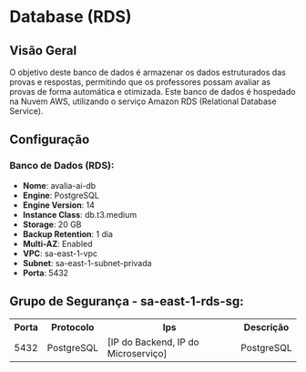# Database (RDS)

## Visão Geral
O objetivo deste banco de dados é armazenar os dados estruturados das provas e respostas, permitindo que os professores possam avaliar as provas de forma automática e otimizada.
Este banco de dados é hospedado na Nuvem AWS, utilizando o serviço Amazon RDS (Relational Database Service).

## Configuração

### Banco de Dados (RDS):
- **Nome**: avalia-ai-db
- **Engine**: PostgreSQL
- **Engine Version**: 14
- **Instance Class**: db.t3.medium
- **Storage**: 20 GB
- **Backup Retention**: 1 dia
- **Multi-AZ**: Enabled
- **VPC**: sa-east-1-vpc
- **Subnet**: sa-east-1-subnet-privada
- **Porta**: 5432

## Grupo de Segurança - sa-east-1-rds-sg:

<table>
  <tr>
    <th>Porta</th>
    <th>Protocolo</th>
    <th>Ips</th>
    <th>Descrição</th>
  </tr>
  <tr>
    <td>5432</td>
    <td>PostgreSQL</td>
    <td>[IP do Backend, IP do Microserviço]</td>
    <td>PostgreSQL</td>
  </tr>
</table>